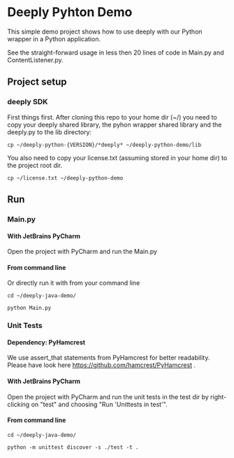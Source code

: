 # Deeply Pyhton Demo

This simple demo project shows how to use deeply with our Python wrapper in a Python application. 

See the straight-forward usage in less then 20 lines of code in Main.py and ContentListener.py.

## Project setup

### deeply SDK

First things first. After cloning this repo to your home dir (~/) you need to copy your deeply shared library,
the pyhon wrapper shared library and the deeply.py to the lib directory:

```
cp ~/deeply-python-{VERSION}/*deeply* ~/deeply-python-demo/lib
```

You also need to copy your license.txt (assuming stored in your home dir) to the project root dir.

```
cp ~/license.txt ~/deeply-python-demo
```

## Run

### Main.py

#### With JetBrains PyCharm

Open the project with PyCharm and run the Main.py

#### From command line

Or directly run it with from your command line

```
cd ~/deeply-java-demo/

python Main.py
```

### Unit Tests

#### Dependency: PyHamcrest

We use assert_that statements from PyHamcrest for better readability. Please have look here 
https://github.com/hamcrest/PyHamcrest . 

#### With JetBrains PyCharm

Open the project with PyCharm and run the unit tests in the test dir by right-clicking on "test" and choosing 
"Run 'Unittests in test'".

#### From command line

```
cd ~/deeply-java-demo/

python -m unittest discover -s ./test -t .
```
